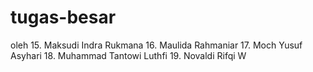# tugas-besar

oleh
15. Maksudi Indra Rukmana
16. Maulida Rahmaniar
17. Moch Yusuf Asyhari
18. Muhammad Tantowi Luthfi
19. Novaldi Rifqi W
